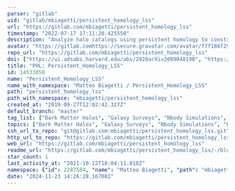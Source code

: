 ```yaml
---
parser: "gitlab"
uid: "gitlab/mbiagetti/persistent_homology_lss"
url: "https://gitlab.com/mbiagetti/persistent_homology_lss"
timestamp: "2022-07-17 17:11:20.425550"
description: "Analyze halo catalogs using persistent homology to constrain cosmological parameters"
avatar: "https://gitlab.comhttps://secure.gravatar.com/avatar/f7f186f29a22162befe7daa44d9a0942?s=80&d=identicon"
repo_url: "https://gitlab.com/mbiagetti/persistent_homology_lss"
doi: ["https://ui.adsabs.harvard.edu/abs/2020arXiv200904819B", "https://ui.adsabs.harvard.edu/abs/2021ascl.soft07029B/abstract"]
title: "PHL: Persistent_Homology_LSS"
id: 14533058
name: "Persistent_Homology_LSS"
name_with_namespace: "Matteo Biagetti / Persistent_Homology_LSS"
path: "persistent_homology_lss"
path_with_namespace: "mbiagetti/persistent_homology_lss"
created_at: "2019-09-27T12:02:42.327Z"
default_branch: "master"
tag_list: ["Dark Matter Halos", "Galaxy Surveys", "Nbody Simulations", "Persistent Homology", "Primordial non-Gaussianity", "Topological Data Analysis", "cosmology"]
topics: ["Dark Matter Halos", "Galaxy Surveys", "Nbody Simulations", "Persistent Homology", "Primordial non-Gaussianity", "Topological Data Analysis", "cosmology"]
ssh_url_to_repo: "git@gitlab.com:mbiagetti/persistent_homology_lss.git"
http_url_to_repo: "https://gitlab.com/mbiagetti/persistent_homology_lss.git"
web_url: "https://gitlab.com/mbiagetti/persistent_homology_lss"
readme_url: "https://gitlab.com/mbiagetti/persistent_homology_lss/-/blob/master/README.md"
star_count: 1
last_activity_at: "2021-10-22T18:04:11.818Z"
namespace: {"id": 2287584, "name": "Matteo Biagetti", "path": "mbiagetti", "kind": "user", "full_path": "mbiagetti", "parent_id": null, "avatar_url": "https://secure.gravatar.com/avatar/f7f186f29a22162befe7daa44d9a0942?s=80&d=identicon", "web_url": "https://gitlab.com/mbiagetti"}
date: "2024-11-23 14:26:28.167081"
---
```


